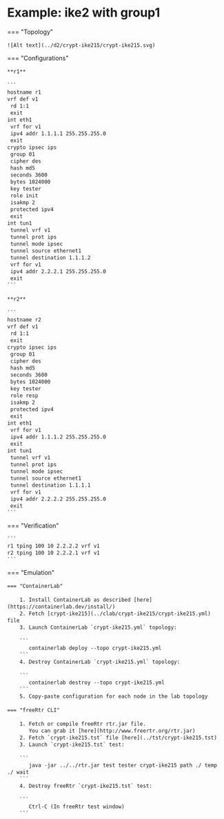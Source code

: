 # Example: ike2 with group1

=== "Topology"

    ![Alt text](../d2/crypt-ike215/crypt-ike215.svg)

=== "Configurations"

    **r1**

    ```
    hostname r1
    vrf def v1
     rd 1:1
     exit
    int eth1
     vrf for v1
     ipv4 addr 1.1.1.1 255.255.255.0
     exit
    crypto ipsec ips
     group 01
     cipher des
     hash md5
     seconds 3600
     bytes 1024000
     key tester
     role init
     isakmp 2
     protected ipv4
     exit
    int tun1
     tunnel vrf v1
     tunnel prot ips
     tunnel mode ipsec
     tunnel source ethernet1
     tunnel destination 1.1.1.2
     vrf for v1
     ipv4 addr 2.2.2.1 255.255.255.0
     exit
    ```

    **r2**

    ```
    hostname r2
    vrf def v1
     rd 1:1
     exit
    crypto ipsec ips
     group 01
     cipher des
     hash md5
     seconds 3600
     bytes 1024000
     key tester
     role resp
     isakmp 2
     protected ipv4
     exit
    int eth1
     vrf for v1
     ipv4 addr 1.1.1.2 255.255.255.0
     exit
    int tun1
     tunnel vrf v1
     tunnel prot ips
     tunnel mode ipsec
     tunnel source ethernet1
     tunnel destination 1.1.1.1
     vrf for v1
     ipv4 addr 2.2.2.2 255.255.255.0
     exit
    ```

=== "Verification"

    ```
    r1 tping 100 10 2.2.2.2 vrf v1
    r2 tping 100 10 2.2.2.1 vrf v1
    ```

=== "Emulation"

    === "ContainerLab"

        1. Install ContainerLab as described [here](https://containerlab.dev/install/)  
        2. Fetch [crypt-ike215](../clab/crypt-ike215/crypt-ike215.yml) file  
        3. Launch ContainerLab `crypt-ike215.yml` topology:  

        ```
           containerlab deploy --topo crypt-ike215.yml  
        ```
        4. Destroy ContainerLab `crypt-ike215.yml` topology:  

        ```
           containerlab destroy --topo crypt-ike215.yml  
        ```
        5. Copy-paste configuration for each node in the lab topology

    === "freeRtr CLI"

        1. Fetch or compile freeRtr rtr.jar file.  
           You can grab it [here](http://www.freertr.org/rtr.jar)  
        2. Fetch `crypt-ike215.tst` file [here](../tst/crypt-ike215.tst)  
        3. Launch `crypt-ike215.tst` test:  

        ```
           java -jar ../../rtr.jar test tester crypt-ike215 path ./ temp ./ wait
        ```
        4. Destroy freeRtr `crypt-ike215.tst` test:  

        ```
           Ctrl-C (In freeRtr test window)
        ```

